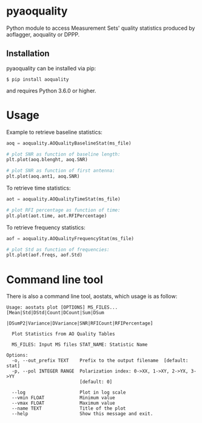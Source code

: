 # pyaoquality

Python module to access Measurement Sets' quality statistics produced by aoflagger, aoquality or DPPP.

## Installation

pyaoquality can be installed via pip:

    $ pip install aoquality

and requires Python 3.6.0 or higher.

# Usage

Example to retrieve baseline statistics:


```python
aoq = aoquality.AOQualityBaselineStat(ms_file)

# plot SNR as function of baseline length:
plt.plot(aoq.blenght, aoq.SNR)

# plot SNR as function of first antenna:
plt.plot(aoq.ant1, aoq.SNR)

```

To retrieve time statistics:


```python
aot = aoquality.AOQualityTimeStat(ms_file)

# plot RFI percentage as function of time:
plt.plot(aot.time, aot.RFIPercentage)

```

To retrieve frequency statistics:


```python
aof = aoquality.AOQualityFrequencyStat(ms_file)

# plot Std as function of frequencies:
plt.plot(aof.freqs, aof.Std)

```

# Command line tool

There is also a command line tool, aostats, which usage is as follow:

    Usage: aostats plot [OPTIONS] MS_FILES... [Mean|Std|DStd|Count|DCount|Sum|DSum
                        |DSumP2|Variance|DVariance|SNR|RFICount|RFIPercentage]

      Plot Statistics from AO Quality Tables

      MS_FILES: Input MS files STAT_NAME: Statistic Name

    Options:
      -o, --out_prefix TEXT    Prefix to the output filename  [default: stat]
      -p, --pol INTEGER RANGE  Polarization index: 0->XX, 1->XY, 2->YX, 3->YY
                               [default: 0]

      --log                    Plot in log scale
      --vmin FLOAT             Minimum value
      --vmax FLOAT             Maximum value
      --name TEXT              Title of the plot
      --help                   Show this message and exit.


